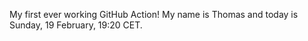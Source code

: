 My first ever working GitHub Action!
My name is Thomas and today is Sunday, 19 February, 19:20 CET. 
